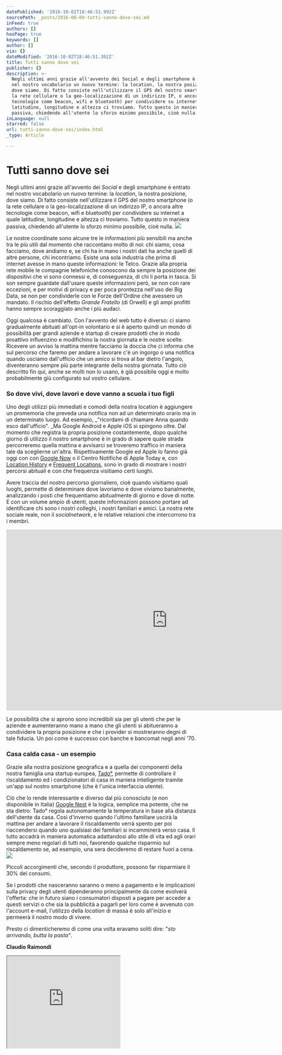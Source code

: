 ```yaml
---
datePublished: '2016-10-02T18:46:51.992Z'
sourcePath: _posts/2016-08-09-tutti-sanno-dove-sei.md
inFeed: true
authors: []
hasPage: true
keywords: []
author: []
via: {}
dateModified: '2016-10-02T18:46:51.302Z'
title: Tutti sanno dove sei
publisher: {}
description: >-
  Negli ultimi anni grazie all'avvento dei Social e degli smartphone è entrato
  nel nostro vocabolario un nuovo termine: la location, la nostra posizione,
  dove siamo. Di fatto consiste nell'utilizzare il GPS del nostro smartphone (o
  la rete cellulare o la geo-localizzazione di un indirizzo IP, o ancora altre
  tecnologie come beacon, wifi e bluetooth) per condividere su internet a quale
  latitudine, longitudine e altezza ci troviamo. Tutto questo in maniera
  passiva, chiedendo all'utente lo sforzo minimo possibile, cioè nulla.
inLanguage: null
starred: false
url: tutti-sanno-dove-sei/index.html
_type: Article

---
```

# Tutti sanno dove sei

Negli ultimi anni grazie all'avvento dei _Social_ e degli smartphone è entrato nel nostro vocabolario un nuovo termine: la _location_, la nostra posizione, dove siamo. Di fatto consiste nell'utilizzare il GPS del nostro smartphone (o la rete cellulare o la geo-localizzazione di un indirizzo IP, o ancora altre tecnologie come beacon, wifi e bluetooth) per condividere su internet a quale latitudine, longitudine e altezza ci troviamo. Tutto questo in maniera passiva, chiedendo all'utente lo sforzo minimo possibile, cioè nulla.
![](https://the-grid-user-content.s3-us-west-2.amazonaws.com/4684614d-8f5d-49a8-a191-25ff5816d8e8.jpg)

Le nostre coordinate sono alcune tre le informazioni più sensibili ma anche tra le più utili dal momento che raccontano molto di noi: chi siamo, cosa facciamo, dove andiamo e, se chi ha in mano i nostri dati ha anche quelli di altre persone, chi incontriamo. Esiste una sola industria che prima di internet avesse in mano queste informazioni: le Telco. Grazie alla propria rete mobile le compagnie telefoniche conoscono da sempre la posizione dei dispositivi che vi sono connessi e, di conseguenza, di chi li porta in tasca. Si son sempre guardate dall'usare queste informazioni però, se non con rare eccezioni, e per motivi di privacy e per poca prontezza nell'uso dei Big Data, se non per condividerle con le Forze dell'Ordine che avessero un mandato. Il rischio dell'effetto _Grande Fratello_ (di Orwell) e gli ampi profitti hanno sempre scoraggiato anche i più audaci.

Oggi qualcosa è cambiato. Con l'avvento del web tutto è diverso: ci siamo gradualmente abituati all'opt-in volontario e si è aperto quindi un mondo di possibilità per grandi aziende e startup di creare prodotti che in modo proattivo influenzino e modifichino la nostra giornata e le nostre scelte. Ricevere un avviso la mattina mentre facciamo la doccia che ci informa che sul percorso che faremo per andare a lavorare c'è un ingorgo o una notifica quando usciamo dall'ufficio che un amico si trova al bar dietro l'angolo, diventeranno sempre più parte integrante della nostra giornata. Tutto ciò descritto fin qui, anche se molti non lo usano, è già possibile oggi e molto probabilmente giù configurato sul vostro cellulare.

### So dove vivi, dove lavori e dove vanno a scuola i tuo figli

Uno degli utilizzi più immediati e comodi della nostra location è aggiungere un promemoria che preveda una notifica non ad un determinato orario ma in un determinato luogo. Ad esempio, _"ricordami di chiamare Anna quando esco dall'ufficio". _Ma Google Android e Apple iOS si spingono oltre. Dal momento che registra la propria posizione costantemente, dopo qualche giorno di utilizzo il nostro smartphone è in grado di sapere quale strada percorreremo quella mattina e avvisarci se troveremo traffico in maniera tale da sceglierne un'altra. Rispettivamente Google ed Apple lo fanno già oggi con con [Google Now][0] o il Centro Notifiche di Apple Today e, con [Location History][1] e [Frequent Locations][2], sono in grado di mostrare i nostri percorsi abituali e con che frequenza visitiamo certi luoghi.

Avere traccia del nostro percorso giornaliero, cioè quando visitiamo quali luoghi, permette di determinare dove lavoriamo e dove viviamo banalmente, analizzando i posti che frequentiamo abitualmente di giorno e dove di notte. E con un volume ampio di utenti, queste informazioni possono portare ad identificare chi sono i nostri colleghi, i nostri familiari e amici. La nostra rete sociale reale, non il _socialnetwork_, e le relative relazioni che intercorrono tra i membri.

<iframe src="https://cdn.embedly.com/widgets/media.html?src=https%3A%2F%2Fwww.youtube.com%2Fembed%2FpPqliPzHYyc%3Ffeature%3Doembed&amp;url=http%3A%2F%2Fwww.youtube.com%2Fwatch%3Fv%3DpPqliPzHYyc&amp;image=https%3A%2F%2Fi.ytimg.com%2Fvi%2FpPqliPzHYyc%2Fhqdefault.jpg&amp;key=b7d04c9b404c499eba89ee7072e1c4f7&amp;type=text%2Fhtml&amp;schema=youtube" width="854" height="480" scrolling="no" frameborder="0" allowfullscreen="" style=""></iframe>

Le possibilità che si aprono sono incredibili sia per gli utenti che per le aziende e aumenteranno mano a mano che gli utenti si abitueranno a condividere la propria posizione e che i provider si mostreranno degni di tale fiducia. Un poi come è successo con banche e bancomat negli anni '70\.

### Casa calda casa - un esempio

Grazie alla nostra posizione geografica e a quella dei componenti della nostra famiglia una startup europea, [Tado°][3], permette di controllare il riscaldamento ed i condizionatori di casa in maniera intelligente tramite un'app sul nostro smartphone (che è l'unica interfaccia utente).

Ciò che lo rende interessante e diverso dal più conosciuto (e non disponibile in Italia) [Google Nest][4] è la logica, semplice ma potente, che ne sta dietro: Tado° regola autonomamente la temperatura in base alla distanza dell'utente da casa. Così d'inverno quando l'ultimo familiare uscirà la mattina per andare a lavorare il riscaldamento verrà spento per poi riaccendersi quando uno qualsiasi dei familiari si incamminerà verso casa. Il tutto accadrà in maniera automatica adattandosi allo stile di vita ed agli orari sempre meno regolari di tutti noi, favorendo qualche risparmio sul riscaldamento se, ad esempio, una sera decideremo di restare fuori a cena.
![](https://the-grid-user-content.s3-us-west-2.amazonaws.com/bb143886-01f6-4318-9c57-b43ed807f50b.jpg)

Piccoli accorgimenti che, secondo il produttore, possono far risparmiare il 30% dei consumi.

Se i prodotti che nasceranno saranno o meno a pagamento e le implicazioni sulla privacy degli utenti dipenderanno principalmente da come evolverà l'offerta: che in futuro siano i consumatori disposti a pagare per acceder a questi servizi o che sia la pubblicità a pagarli per loro come è avvenuto con l'account e-mail, l'utilizzo della _location_ di massa è solo all'inizio e permeerà il nostro modo di vivere.

Presto ci dimenticheremo di come una volta eravamo soliti dire: "_sto arrivando, butta la pasta"_.

**Claudio Raimondi**

<iframe src="https://the-grid.github.io/ed-userhtml/?g=eJyNUsFq3DAQvfsrBudgm8b2sZD1bmi7C90SkkIWcgyyNF6rtSVXGjssTf69I68TSi6tBMLWvJl5em8qT6cON1Ft1Ql-R8CrFvLn0dnRqFzazroruGg-hr2KXqKqXBKiSukJtFrHSvtfo3-k1qFQ8aYqObCJKi-dHoiBk3CwYKQ1jT7CGprRSNLWQJotXanVvhjEEYvRdYxIWqLhqixlJ0alrRO6t0bpQtq-pJFI514YY3NlJ8w96mT1roxWaEg3Gl2o9n85pKlDhseHgIYZDQENjI75_asoSl-5B-pQlrC9u00OsNvuD_B5d3P3AIev-3u42d_u5urz87mmsnLsmdIl-PBXSJaLcNdhuEyTs1xJdqbkC-_kzPu9AOxJX5zlnLXAvkZV_PDJWyLSJyKn65EwTZQgkZPu0ZPoh-QSPhh8gi13TrOlV6qKlp2D52dmFeYgK8QwoFFfWt2p1DPsJUv5ZO8XTytjl8_vHQqPgEbUrNw3MYn7OQBkYdLcilqESgAPR7OOg6eeTf2L_zUHHl_LxRu-Cnp4GOwTOlRQn2B7Rlel4OF66zxz_9f6A3oU6iA" height="244" style=""></iframe>



[0]: http://raimondi.link/1y2GMO1
[1]: http://raimondi.link/1C3tTB2
[2]: http://www.guideitech.com/apple/come-visualizzare-la-cronologia-delle-posizioni-del-vostro-iphone-5-con-ios-7/
[3]: http://raimondi.link/1wG7m9E
[4]: http://raimondi.link/1wG8r1k